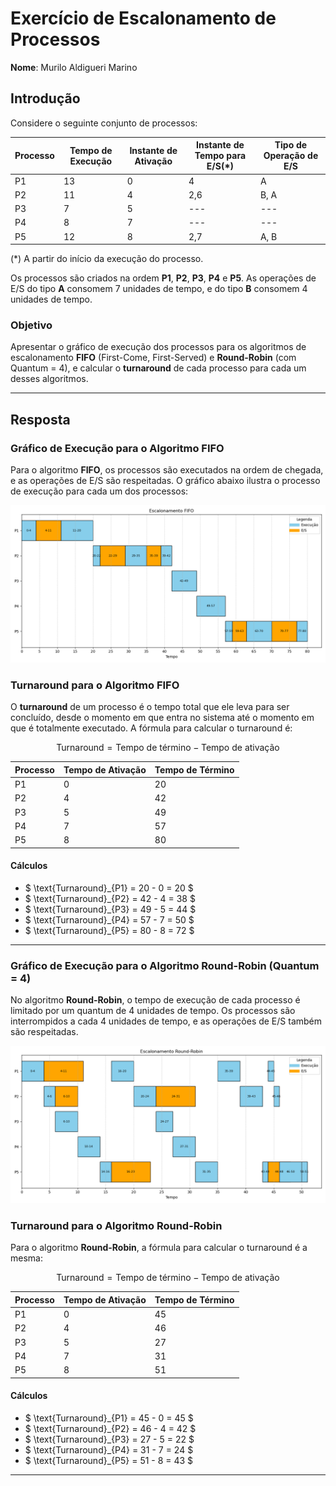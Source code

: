 # Exercício de Escalonamento de Processos

**Nome**: Murilo Aldigueri Marino

## Introdução

Considere o seguinte conjunto de processos:

| Processo | Tempo de Execução | Instante de Ativação | Instante de Tempo para E/S(*) | Tipo de Operação de E/S |
| -------- | ----------------- | -------------------- | ----------------------------- | ----------------------- |
| P1       | 13                | 0                    | 4                             | A                       |
| P2       | 11                | 4                    | 2,6                           | B, A                    |
| P3       | 7                 | 5                    | ---                           | ---                     |
| P4       | 8                 | 7                    | ---                           | ---                     |
| P5       | 12                | 8                    | 2,7                           | A, B                    |

(*) A partir do início da execução do processo.

Os processos são criados na ordem **P1**, **P2**, **P3**, **P4** e **P5**. As operações de E/S do tipo **A** consomem 7 unidades de tempo, e do tipo **B** consomem 4 unidades de tempo.

### Objetivo

Apresentar o gráfico de execução dos processos para os algoritmos de escalonamento **FIFO** (First-Come, First-Served) e **Round-Robin** (com Quantum = 4), e calcular o **turnaround** de cada processo para cada um desses algoritmos.

---

## Resposta

### Gráfico de Execução para o Algoritmo FIFO

Para o algoritmo **FIFO**, os processos são executados na ordem de chegada, e as operações de E/S são respeitadas. O gráfico abaixo ilustra o processo de execução para cada um dos processos:

![Gráfico FIFO](Figure_1.png)

### Turnaround para o Algoritmo FIFO

O **turnaround** de um processo é o tempo total que ele leva para ser concluído, desde o momento em que entra no sistema até o momento em que é totalmente executado. A fórmula para calcular o turnaround é:

$$
\text{Turnaround} = \text{Tempo de término} - \text{Tempo de ativação}
$$

| Processo | Tempo de Ativação | Tempo de Término |
| -------- | ----------------- | ------------ |
| P1       | 0                 | 20           |
| P2       | 4                 | 42           |
| P3       | 5                 | 49           |
| P4       | 7                 | 57           |
| P5       | 8                 | 80           |

#### Cálculos

- $ \text{Turnaround}_{P1} = 20 - 0 = 20 $
- $ \text{Turnaround}_{P2} = 42 - 4 = 38 $
- $ \text{Turnaround}_{P3} = 49 - 5 = 44 $
- $ \text{Turnaround}_{P4} = 57 - 7 = 50 $
- $ \text{Turnaround}_{P5} = 80 - 8 = 72 $

---

### Gráfico de Execução para o Algoritmo Round-Robin (Quantum = 4)

No algoritmo **Round-Robin**, o tempo de execução de cada processo é limitado por um quantum de 4 unidades de tempo. Os processos são interrompidos a cada 4 unidades de tempo, e as operações de E/S também são respeitadas.

![Gráfico Round-Robin](Figure_2.png)

### Turnaround para o Algoritmo Round-Robin

Para o algoritmo **Round-Robin**, a fórmula para calcular o turnaround é a mesma:

$$
\text{Turnaround} = \text{Tempo de término} - \text{Tempo de ativação}
$$

| Processo | Tempo de Ativação | Tempo de Término |
| -------- | ----------------- | ------------ |
| P1       | 0                 | 45           |
| P2       | 4                 | 46           |
| P3       | 5                 | 27           |
| P4       | 7                 | 31           |
| P5       | 8                 | 51           |

#### Cálculos

- $ \text{Turnaround}_{P1} = 45 - 0 = 45 $
- $ \text{Turnaround}_{P2} = 46 - 4 = 42 $
- $ \text{Turnaround}_{P3} = 27 - 5 = 22 $
- $ \text{Turnaround}_{P4} = 31 - 7 = 24 $
- $ \text{Turnaround}_{P5} = 51 - 8 = 43 $

---
<script type="text/javascript" src="http://cdn.mathjax.org/mathjax/latest/MathJax.js?config=TeX-AMS-MML_HTMLorMML"></script>
<script type="text/x-mathjax-config">
    MathJax.Hub.Config({ tex2jax: {inlineMath: [['$', '$']]}, messageStyle: "none" });
</script>